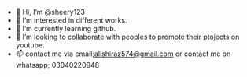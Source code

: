 - 👋 Hi, I’m @sheery123
- 👀 I’m interested in different works.
- 🌱 I’m currently learning github. 
- 💞️ I’m looking to collaborate with peoples to promote their ptojects on youtube.
- 📫 contact me via email;alishiraz574@gmail.com or contact me on whatsapp; 03040220948

<!---
sheery123/sheery123 is a ✨ special ✨ repository because its `README.md` (this file) appears on your GitHub profile.
You can click the Preview link to take a look at your changes.
--->
